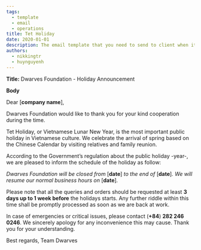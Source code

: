 ```yaml
---
tags:
  - template
  - email
  - operations
title: Tet Holiday
date: 2020-01-01
description: The email template that you need to send to client when it's near holiday to announce about the absence.
authors:
  - nikkingtr
  - huynguyenh
---
```


**Title:** Dwarves Foundation - Holiday Announcement

**Body**

Dear [**company name**],

Dwarves Foundation would like to thank you for your kind cooperation during the time.

Tet Holiday, or Vietnamese Lunar New Year, is the most important public holiday in Vietnamese culture. We celebrate the arrival of spring based on the Chinese Calendar by visiting relatives and family reunion.

According to the Government’s regulation about the public holiday -year-, we are pleased to inform the schedule of the holiday as follow:

_Dwarves Foundation will be closed from_ [**date**] _to the end of_ [**date**]_. We will resume our normal business hours on_ [**date**]_._

Please note that all the queries and orders should be requested at least **3 days up to 1 week before** the holidays starts. Any further riddle within this time shall be promptly processed as soon as we are back at work.

In case of emergencies or critical issues, please contact (**+84**) **282 246 0246**.
We sincerely apology for any inconvenience this may cause. Thank you for your understanding.

Best regards,
Team Dwarves
